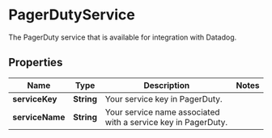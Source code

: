 

# PagerDutyService

The PagerDuty service that is available for integration with Datadog.

## Properties

Name | Type | Description | Notes
------------ | ------------- | ------------- | -------------
**serviceKey** | **String** | Your service key in PagerDuty. | 
**serviceName** | **String** | Your service name associated with a service key in PagerDuty. | 



